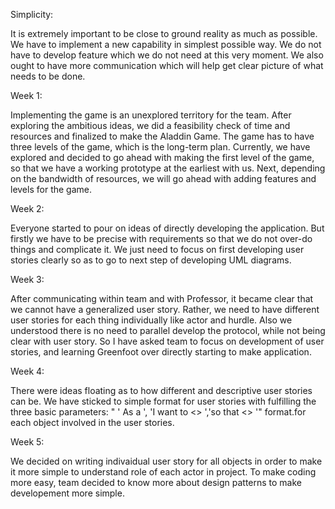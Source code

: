 Simplicity:

It is extremely important to be close to ground reality as much as possible. We have to implement a new capability in simplest possible way. We do not have to develop feature which we do not need at this very moment. We also ought to have more communication which will help get clear picture of what needs to be done.

Week 1:

Implementing the game is an unexplored territory for the team. After exploring the ambitious ideas, we did a feasibility check of time and resources and finalized to make the Aladdin Game. The game has to have three levels of the game, which is the long-term plan. Currently, we have explored and decided to go ahead with making the first level of the game, so that we have a working prototype at the earliest with us. Next, depending on the bandwidth of resources, we will go ahead with adding features and levels for the game.

Week 2:

Everyone started to pour on ideas of directly developing the application. But firstly we have to be precise with requirements so that we do not over-do things and complicate it. We just need to focus on first developing user stories clearly so as to go to next step of developing UML diagrams.


Week 3:

After communicating within team and with Professor, it became clear that we cannot have a generalized user story. Rather, we need to have different user stories for each thing individually like actor and hurdle. Also we understood there is no need to parallel develop the protocol, while not being clear with user story. So I have asked team to focus on development of user stories, and learning Greenfoot over directly starting to make application.

Week 4:

There were ideas floating as to how different and descriptive user stories can be. We have sticked to simple format for user stories with fulfilling the three basic parameters: " ' As a <user>', 'I want to <> ','so that <> '" format.for each object involved in the user stories.

Week 5:

We decided on writing indivaidual user story for all objects in order to make it more simple to understand role of each actor in project. To make coding more easy, team decided to know more about design patterns to make developement more simple.